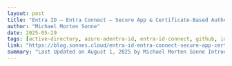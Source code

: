 ```yaml
---
layout: post
title: "Entra ID – Entra Connect – Secure App & Certificate-Based Authentication is here! Plus: I built you a better way to manage it"
author: "Michael Morten Sonne"
date: 2025-05-29
tags: [active-directory, azure-adentra-id, entra-id-connect, github, identity]
link: "https://blog.sonnes.cloud/entra-id-entra-connect-secure-app-certificate-based-authentication-is-here-plus-i-built-you-a-better-way-to-manage-it/"
summary: "Last Updated on August 1, 2025 by Michael Morten Sonne Introduction Yes finally, it&#8217;s here! No more need&#8230; The post Entra ID – Entra Connect – Secure App & Certificate-Based Authenticati..."
---
```


